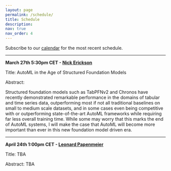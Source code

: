 ```yaml
---
layout: page
permalink: /schedule/
title: Schedule
description: 
nav: true
nav_order: 4
---
```



Subscribe to our [calendar](https://calendar.google.com/calendar/u/2?cid=YXV0b21sc2VtaW5hckBnbWFpbC5jb20) for the most recent schedule.




---------

**March 27th 5:30pm CET - [Nick Erickson](https://scholar.google.com/citations?user=I0nj-TcAAAAJ&hl=en)**

Title:  AutoML in the Age of Structured Foundation Models

Abstract: 

Structured foundation models such as TabPFNv2 and Chronos have recently demonstrated remarkable performance in the domains of tabular and time series data, outperforming most if not all traditional baselines on small to medium scale datasets, and in some cases even being competitive with or outperforming state-of-the-art AutoML frameworks while requiring far less overall training time. While some may worry that this marks the end of AutoML systems, I will make the case that AutoML will become more important than ever in this new foundation model driven era.


---------

**April 24th 1:00pm CET - [Leonard Papenmeier](https://leonard.papenmeier.io/)**

Title:  TBA

Abstract: TBA



